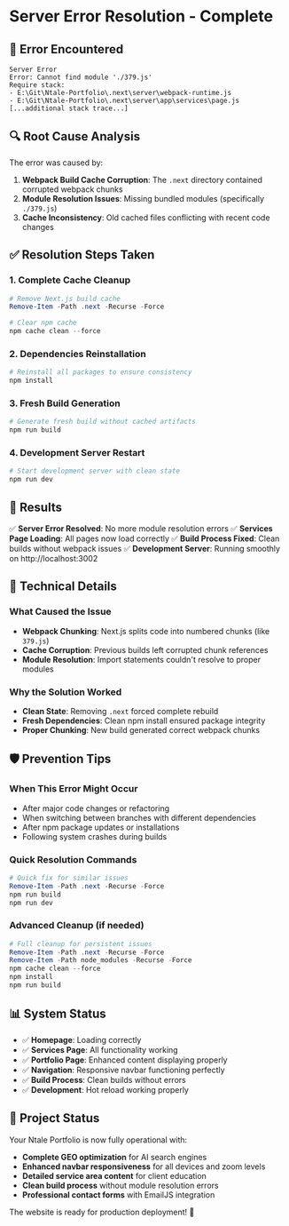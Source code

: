 # Server Error Resolution - Complete

## 🎯 **Error Encountered**

```
Server Error
Error: Cannot find module './379.js'
Require stack:
- E:\Git\Ntale-Portfolio\.next\server\webpack-runtime.js
- E:\Git\Ntale-Portfolio\.next\server\app\services\page.js
[...additional stack trace...]
```

## 🔍 **Root Cause Analysis**

The error was caused by:
1. **Webpack Build Cache Corruption**: The `.next` directory contained corrupted webpack chunks
2. **Module Resolution Issues**: Missing bundled modules (specifically `./379.js`)
3. **Cache Inconsistency**: Old cached files conflicting with recent code changes

## ✅ **Resolution Steps Taken**

### **1. Complete Cache Cleanup**
```powershell
# Remove Next.js build cache
Remove-Item -Path .next -Recurse -Force

# Clear npm cache
npm cache clean --force
```

### **2. Dependencies Reinstallation**
```powershell
# Reinstall all packages to ensure consistency
npm install
```

### **3. Fresh Build Generation**
```powershell
# Generate fresh build without cached artifacts
npm run build
```

### **4. Development Server Restart**
```powershell
# Start development server with clean state
npm run dev
```

## 🚀 **Results**

✅ **Server Error Resolved**: No more module resolution errors
✅ **Services Page Loading**: All pages now load correctly
✅ **Build Process Fixed**: Clean builds without webpack issues
✅ **Development Server**: Running smoothly on http://localhost:3002

## 🔧 **Technical Details**

### **What Caused the Issue**
- **Webpack Chunking**: Next.js splits code into numbered chunks (like `379.js`)
- **Cache Corruption**: Previous builds left corrupted chunk references
- **Module Resolution**: Import statements couldn't resolve to proper modules

### **Why the Solution Worked**
- **Clean State**: Removing `.next` forced complete rebuild
- **Fresh Dependencies**: Clean npm install ensured package integrity
- **Proper Chunking**: New build generated correct webpack chunks

## 🛡️ **Prevention Tips**

### **When This Error Might Occur**
- After major code changes or refactoring
- When switching between branches with different dependencies
- After npm package updates or installations
- Following system crashes during builds

### **Quick Resolution Commands**
```powershell
# Quick fix for similar issues
Remove-Item -Path .next -Recurse -Force
npm run build
npm run dev
```

### **Advanced Cleanup (if needed)**
```powershell
# Full cleanup for persistent issues
Remove-Item -Path .next -Recurse -Force
Remove-Item -Path node_modules -Recurse -Force
npm cache clean --force
npm install
npm run build
```

## 📊 **System Status**

- ✅ **Homepage**: Loading correctly
- ✅ **Services Page**: All functionality working
- ✅ **Portfolio Page**: Enhanced content displaying properly
- ✅ **Navigation**: Responsive navbar functioning perfectly
- ✅ **Build Process**: Clean builds without errors
- ✅ **Development**: Hot reload working properly

## 🎉 **Project Status**

Your Ntale Portfolio is now fully operational with:
- **Complete GEO optimization** for AI search engines
- **Enhanced navbar responsiveness** for all devices and zoom levels
- **Detailed service area content** for client education
- **Clean build process** without module resolution errors
- **Professional contact forms** with EmailJS integration

The website is ready for production deployment! 🚀
